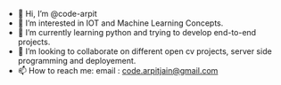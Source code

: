 - 👋 Hi, I’m @code-arpit
- 👀 I’m interested in IOT and Machine Learning Concepts.
- 🌱 I’m currently learning python and trying to develop end-to-end projects.
- 💞️ I’m looking to collaborate on different open cv projects, server side programming and deployement.
- 📫 How to reach me: email : code.arpitjain@gmail.com

<!---
code-arpit/code-arpit is a ✨ special ✨ repository because its `README.md` (this file) appears on your GitHub profile.
You can click the Preview link to take a look at your changes.
--->
